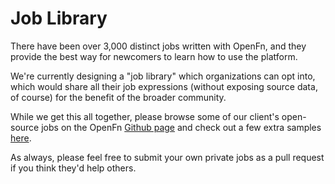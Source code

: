 # Job Library

There have been over 3,000 distinct jobs written with OpenFn, and they provide
the best way for newcomers to learn how to use the platform.

We're currently designing a "job library" which organizations can opt into,
which would share all their job expressions (without exposing source data, of
course) for the benefit of the broader community.

While we get this all together, please browse some of our client's open-source
jobs on the OpenFn [Github page](https://www.github.com/openfn) and check out a
few extra samples [here](https://github.com/OpenFn/docs/tree/master/job-library).

As always, please feel free to submit your own private jobs as a pull request if
you think they'd help others.
